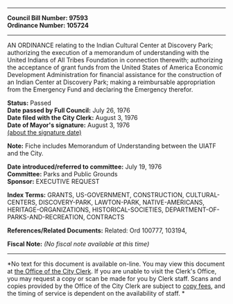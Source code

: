 * * * * *  
  
**Council Bill Number: [](#h0)[](#h2)97593**   
**Ordinance Number: 105724**  
  
* * * * *  
  
AN ORDINANCE relating to the Indian Cultural Center at Discovery Park; authorizing the execution of a memorandum of understanding with the United Indians of All Tribes Foundation in connection therewith; authorizing the acceptance of grant funds from the United States of America Economic Development Administration for financial assistance for the construction of an Indian Center at Discovery Park; making a reimbursable appropriation from the Emergency Fund and declaring the Emergency therefor.  
  
**Status:** Passed   
**Date passed by Full Council:** July 26, 1976   
**Date filed with the City Clerk:** August 3, 1976   
**Date of Mayor's signature:** August 3, 1976   
[(about the signature date)](/~public/approvaldate.htm)   
  
**Note:** Fiche includes Memorandum of Understanding between the UIATF and the City.  
  
  
**Date introduced/referred to committee:** July 19, 1976   
**Committee:** Parks and Public Grounds   
**Sponsor:** EXECUTIVE REQUEST   
  
**Index Terms:** GRANTS, US-GOVERNMENT, CONSTRUCTION, CULTURAL-CENTERS, DISCOVERY-PARK, LAWTON-PARK, NATIVE-AMERICANS, HERITAGE-ORGANIZATIONS, HISTORICAL-SOCIETIES, DEPARTMENT-OF-PARKS-AND-RECREATION, CONTRACTS  
  
**References/Related Documents:** Related: Ord 100777, 103194,  
  
**Fiscal Note:** *(No fiscal note available at this time)*  
  
* * * * *  
  
*No text for this document is available on-line. You may view this document at [the Office of the City Clerk](http://www.seattle.gov/leg/clerk/contactUs.htm). If you are unable to visit the Clerk's Office, you may request a copy or scan be made for you by Clerk staff. Scans and copies provided by the Office of the City Clerk are subject to [copy fees](http://clerk.seattle.gov/~public/clerkfees.htm), and the timing of service is dependent on the availability of staff. *  
  
  
